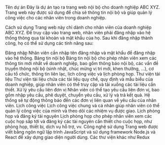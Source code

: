 Tên dự án
Đây là dự án tạo ra trang web nội bộ cho doanh nghiệp ABC XYZ. Trang web này được sử dụng để chia sẻ thông tin nội bộ và giúp quản lý công việc cho các nhân viên trong doanh nghiệp.

Cách sử dụng
Trang web này chỉ dành cho nhân viên của doanh nghiệp ABC XYZ. Để truy cập vào trang web, nhân viên phải đăng nhập vào hệ thống thông qua tài khoản và mật khẩu của họ. Sau khi đăng nhập thành công, họ có thể sử dụng các tính năng sau:

Đăng nhập
Nhân viên cần nhập tên đăng nhập và mật khẩu để đăng nhập vào hệ thống.
Bảng tin nội bộ
Bảng tin nội bộ cho phép nhân viên xem các thông tin mới nhất về doanh nghiệp, bao gồm thông báo nội bộ, các vấn đề truyền thông nội bộ (sinh nhật, chúc mừng vị trí mới, khen thưởng, ...), cơ cấu tổ chức, thông tin liên lạc, lịch công việc và lịch phòng họp.
Thư viện tài liệu
Thư viện tài liệu chứa các tài liệu quy chế, quy định và mẫu biểu của doanh nghiệp, giúp nhân viên có thể truy cập và tải xuống các tài liệu cần thiết.
Xử lý yêu cầu liên đơn vị
Nhân viên có thể tạo yêu cầu liên đơn vị, bao gồm nhập yêu cầu, phê duyệt, chuyển yêu cầu, xử lý và trả kết quả. Hệ thống sẽ tự động thông báo đến các đơn vị liên quan về yêu cầu của nhân viên.
Lịch công việc
Lịch công việc chung và cá nhân giúp nhân viên có thể quản lý công việc của mình và theo dõi các nhiệm vụ được giao.
Lịch phòng họp và đăng ký tài nguyên
Lịch phòng họp cho phép nhân viên xem các cuộc họp sắp tới và đăng ký các tài nguyên cần thiết cho cuộc họp, như phòng họp, thiết bị, dịch vụ hỗ trợ, vv.
Công nghệ sử dụng
Trang web được viết bằng ngôn ngữ lập trình JavaScript và sử dụng framework Node.js và React để xây dựng giao diện người dùng. Các thư viện khác như Redux




